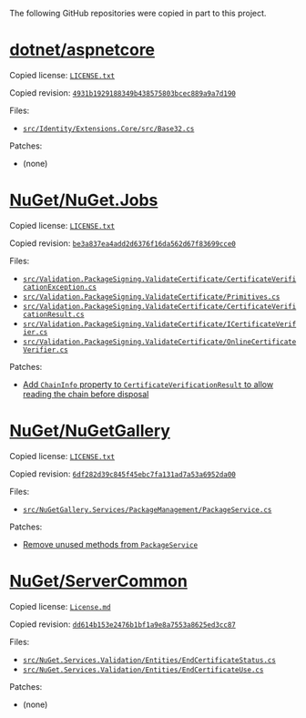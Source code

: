 ﻿The following GitHub repositories were copied in part to this project.

# [dotnet/aspnetcore](https://github.com/dotnet/aspnetcore)

Copied license: [`LICENSE.txt`](dotnet/aspnetcore/LICENSE.txt)

Copied revision: [`4931b1929188349b438575803bcec889a9a7d190`](https://github.com/dotnet/aspnetcore/tree/4931b1929188349b438575803bcec889a9a7d190)

Files:
  - [`src/Identity/Extensions.Core/src/Base32.cs`](dotnet/aspnetcore/src/Identity/Extensions.Core/src/Base32.cs)

Patches:
  - (none)

# [NuGet/NuGet.Jobs](https://github.com/NuGet/NuGet.Jobs)

Copied license: [`LICENSE.txt`](NuGet/NuGet.Jobs/LICENSE.txt)

Copied revision: [`be3a837ea4add2d6376f16da562d67f83699cce0`](https://github.com/NuGet/NuGet.Jobs/tree/be3a837ea4add2d6376f16da562d67f83699cce0)

Files:
  - [`src/Validation.PackageSigning.ValidateCertificate/CertificateVerificationException.cs`](NuGet/NuGet.Jobs/src/Validation.PackageSigning.ValidateCertificate/CertificateVerificationException.cs)
  - [`src/Validation.PackageSigning.ValidateCertificate/Primitives.cs`](NuGet/NuGet.Jobs/src/Validation.PackageSigning.ValidateCertificate/Primitives.cs)
  - [`src/Validation.PackageSigning.ValidateCertificate/CertificateVerificationResult.cs`](NuGet/NuGet.Jobs/src/Validation.PackageSigning.ValidateCertificate/CertificateVerificationResult.cs)
  - [`src/Validation.PackageSigning.ValidateCertificate/ICertificateVerifier.cs`](NuGet/NuGet.Jobs/src/Validation.PackageSigning.ValidateCertificate/ICertificateVerifier.cs)
  - [`src/Validation.PackageSigning.ValidateCertificate/OnlineCertificateVerifier.cs`](NuGet/NuGet.Jobs/src/Validation.PackageSigning.ValidateCertificate/OnlineCertificateVerifier.cs)

Patches:
  - [Add `ChainInfo` property to `CertificateVerificationResult` to allow reading the chain before disposal](0002-Add-chain-info-property-to-CertificateVerificationResult.patch)
# [NuGet/NuGetGallery](https://github.com/NuGet/NuGetGallery)

Copied license: [`LICENSE.txt`](NuGet/NuGetGallery/LICENSE.txt)

Copied revision: [`6df282d39c845f45ebc7fa131ad7a53a6952da00`](https://github.com/NuGet/NuGetGallery/tree/6df282d39c845f45ebc7fa131ad7a53a6952da00)

Files:
  - [`src/NuGetGallery.Services/PackageManagement/PackageService.cs`](NuGet/NuGetGallery/src/NuGetGallery.Services/PackageManagement/PackageService.cs)

Patches:
  - [Remove unused methods from `PackageService`](0001-Remove-unused-methods-from-PackageService.patch)
# [NuGet/ServerCommon](https://github.com/NuGet/ServerCommon)

Copied license: [`License.md`](NuGet/ServerCommon/License.md)

Copied revision: [`dd614b153e2476b1bf1a9e8a7553a8625ed3cc87`](https://github.com/NuGet/ServerCommon/tree/dd614b153e2476b1bf1a9e8a7553a8625ed3cc87)

Files:
  - [`src/NuGet.Services.Validation/Entities/EndCertificateStatus.cs`](NuGet/ServerCommon/src/NuGet.Services.Validation/Entities/EndCertificateStatus.cs)
  - [`src/NuGet.Services.Validation/Entities/EndCertificateUse.cs`](NuGet/ServerCommon/src/NuGet.Services.Validation/Entities/EndCertificateUse.cs)

Patches:
  - (none)

